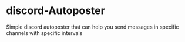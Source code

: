 # discord-Autoposter
Simple discord autoposter that can help you send messages in specific channels with specific intervals
